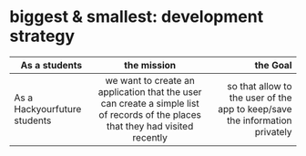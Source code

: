# biggest & smallest: development strategy

|As a students |  the mission | the Goal |
 | ------------- |:-------------:| -----:|
 | As a Hackyourfuture students   | we want to create an application that the user can create a simple list of records of the places that they had visited  recently | so that allow to the user of the app to keep/save the information privately |
